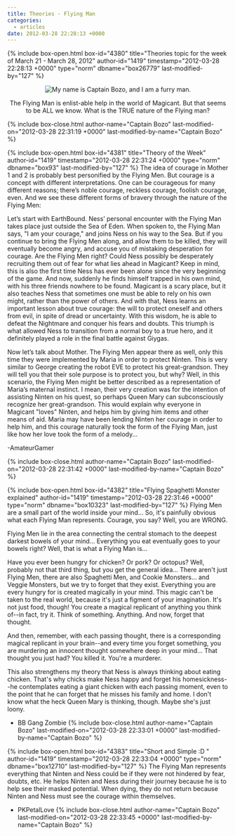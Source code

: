 ```yaml
---
title: Theories - Flying Man
categories:
  - articles
date: 2012-03-28 22:28:13 +0000
---
```

{% include box-open.html box-id="4380" title="Theories topic for the week of March 21 - March 28, 2012" author-id="1419" timestamp="2012-03-28 22:28:13 +0000" type="norm" dbname="box26779" last-modified-by="127" %}
<center><img src="http://walkthrough.starmen.net/earthbound/image/screens/43/flyingman.png" title="My name is Captain Bozo, and I am a furry man." /><p/>
The Flying Man is enlist-able help in the world of Magicant. But that seems to be ALL we know. What is the TRUE nature of the Flying man?</center>
{% include box-close.html author-name="Captain Bozo" last-modified-on="2012-03-28 22:31:19 +0000" last-modified-by-name="Captain Bozo" %}

{% include box-open.html box-id="4381" title="Theory of the Week" author-id="1419" timestamp="2012-03-28 22:31:24 +0000" type="norm" dbname="box93" last-modified-by="127" %}
The idea of courage in Mother 1 and 2 is probably best personified by the Flying Men. But courage is a concept with different interpretations. One can be courageous for many different reasons; there’s noble courage, reckless courage, foolish courage, even. And we see these different forms of bravery through the nature of the Flying Men:<p/>

Let’s start with EarthBound. Ness’ personal encounter with the Flying Man takes place just outside the Sea of Eden. When spoken to, the Flying Man says, "I am your courage," and joins Ness on his way to the Sea. But if you continue to bring the Flying Men along, and allow them to be killed, they will eventually become angry, and accuse you of mistaking desperation for courage.
Are the Flying Men right? Could Ness possibly be desperately recruiting them out of fear for what lies ahead in Magicant? Keep in mind, this is also the first time Ness has ever been alone since the very beginning of the game. And now, suddenly he finds himself trapped in his own mind, with his three friends nowhere to be found. Magicant is a scary place, but it also teaches Ness that sometimes one must be able to rely on his own might, rather than the power of others. And with that, Ness learns an important lesson about true courage: the will to protect oneself and others from evil, in spite of dread or uncertainty. With this wisdom, he is able to defeat the Nightmare and conquer his fears and doubts. This triumph is what allowed Ness to transition from a normal boy to a true hero, and it definitely played a role in the final battle against Giygas.<p/>

Now let’s talk about Mother. The Flying Men appear there as well, only this time they were implemented by Maria in order to protect Ninten. This is very similar to George creating the robot EVE to protect his great-grandson. They will tell you that their sole purpose is to protect you, but why? Well, in this scenario, the Flying Men might be better described as a representation of Maria’s maternal instinct. I mean, their very creation was for the intention of assisting Ninten on his quest, so perhaps Queen Mary can subconsciously recognize her great-grandson. This would explain why everyone in Magicant "loves" Ninten, and helps him by giving him items and other means of aid. Maria may have been lending Ninten her courage in order to help him, and this courage naturally took the form of the Flying Man, just like how her love took the form of a melody...<p/>

-AmateurGamer<p/>
{% include box-close.html author-name="Captain Bozo" last-modified-on="2012-03-28 22:31:42 +0000" last-modified-by-name="Captain Bozo" %}

{% include box-open.html box-id="4382" title="Flying Spaghetti Monster explained" author-id="1419" timestamp="2012-03-28 22:31:46 +0000" type="norm" dbname="box10323" last-modified-by="127" %}
Flying Men are a small part of the world inside your mind... So, it's painfully obvious what each Flying Man represents. Courage, you say? Well, you are WRONG.<p/>

Flying Men lie in the area connecting the central stomach to the deepest darkest bowels of your mind... Everything you eat eventually goes to your bowels right? Well, that is what a Flying Man is...<p/>

Have you ever been hungry for chicken? Or pork? Or octopus? Well, probably not that third thing, but you get the general idea... There aren't just Flying Men, there are also Spaghetti Men, and Cookie Monsters... and Veggie Monsters, but we try to forget that they exist. Everything you are every hungry for is created magically in your mind. This magic can't be taken to the real world, because it's just a figment of your imagination. It's not just food, though! You create a magical replicant of anything you think of--in fact, try it. Think of something. Anything. And now, forget that thought.<p/>

And then, remember, with each passing thought, there is a corresponding magical replicant in your brain--and every time you forget something, you are murdering an innocent thought somewhere deep in your mind... That thought you just had? You killed it. You're a murderer.<p/>

This also strengthens my theory that Ness is always thinking about eating chicken. That's why chicks make Ness happy and forget his homesickness--he contemplates eating a giant chicken with each passing moment, even to the point that he can forget that he misses his family and home. I don't know what the heck Queen Mary is thinking, though. Maybe she's just loony.<p/>

- BB Gang Zombie
{% include box-close.html author-name="Captain Bozo" last-modified-on="2012-03-28 22:33:01 +0000" last-modified-by-name="Captain Bozo" %}

{% include box-open.html box-id="4383" title="Short and Simple :D " author-id="1419" timestamp="2012-03-28 22:33:04 +0000" type="norm" dbname="box12710" last-modified-by="127" %}
The Flying Man represents everything that Ninten and Ness could be if they were not hindered by fear, doubts, etc. He helps Ninten and Ness during their journey because he is to help see their masked potential. When dying, they do not return because Ninten and Ness must see the courage within themselves.<p/>

- PKPetalLove
{% include box-close.html author-name="Captain Bozo" last-modified-on="2012-03-28 22:33:45 +0000" last-modified-by-name="Captain Bozo" %}
